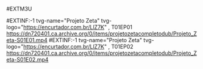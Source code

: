 #EXTM3U

#EXTINF:-1 tvg-name="Projeto Zeta" tvg-logo="https://encurtador.com.br/LlZ7K" , T01EP01
https://dn720401.ca.archive.org/0/items/projetozetacompletodub/Projeto_Zeta-S01E01.mp4
#EXTINF:-1 tvg-name="Projeto Zeta" tvg-logo="https://encurtador.com.br/LlZ7K" , T01EP02
https://dn720401.ca.archive.org/0/items/projetozetacompletodub/Projeto_Zeta-S01E02.mp4
